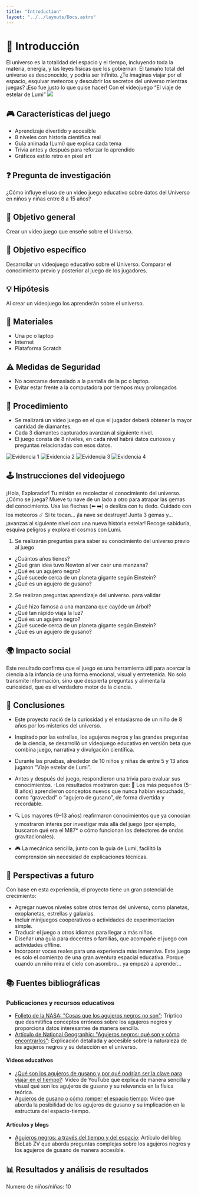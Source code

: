 ```yaml
---
title: "Introduction"
layout: "../../layouts/Docs.astro"
---
```


# 🧪 Introducción

<div class="flex flex-wrap justify-center gap-15">
El universo es la totalidad del espacio y el
tiempo, incluyendo toda la materia,
energía, y las leyes físicas que los
gobiernan. El tamaño total del universo es
desconocido, y podría ser infinito. ¿Te
imaginas viajar por el espacio, esquivar
meteoros y descubrir los secretos del
universo mientras juegas?
¡Eso fue justo lo que quise hacer! Con el
videojuego
“El viaje de estelar de Lumi”
<img src="/imgs/cards/lumi.png" class="object-contain m-[3rem] [transform:scale(1)]">
</div>

## 🎮 Características del juego

- Aprendizaje divertido y accesible
- 8 niveles con historia científica real
- Guía animada (Lumi) que explica cada tema
- Trivia antes y después para reforzar lo aprendido
- Gráficos estilo retro en pixel art

## ❓ Pregunta de investigación

¿Cómo influye el uso de un video juego educativo sobre datos del Universo en niños y niñas entre 8 a 15 años?

## 🎯 Objetivo general

Crear un video juego que enseñe sobre
el Universo.

## 📌 Objetivo específico

Desarrollar un videojuego educativo
sobre el Universo. Comparar el
conocimiento previo y posterior al juego
de los jugadores.

## 💡 Hipótesis

Al crear un videojuego los
aprenderán sobre el universo.

## 🧰 Materiales

- Una pc o laptop
- Internet
- Plataforma Scratch

## ⚠️ Medidas de Seguridad

- No acercarse demasiado a la pantalla de la pc o laptop.
- Evitar estar frente a la computadora por tiempos muy prolongados

## 📝 Procedimiento

- Se realizará un video juego en el que el jugador deberá obtener la mayor cantidad de diamantes.
- Cada 3 diamantes capturados avanzan al siguiente nivel.
- El juego consta de 8 niveles, en cada nivel habrá datos curiosos y preguntas relacionadas con esos datos.

<div class="flex flex-wrap gap-4 justify-center my-6">
  <img src="/imgs/evidencia1.jpg" alt="Evidencia 1" class="w-35 h-20 rounded shadow" />
  <img src="/imgs/evidencia2.jpg" alt="Evidencia 2" class="w-35 h-20 rounded shadow" />
  <img src="/imgs/evidencia3.jpg" alt="Evidencia 3" class="w-35 h-20 rounded shadow" />
  <img src="/imgs/evidencia4.jpg" alt="Evidencia 4" class="w-35 h-20 rounded shadow" />
</div>

## 🕹️ Instrucciones del videojuego

¡Hola, Explorador! Tu misión es recolectar el conocimiento del universo. ¿Cómo se juega? Mueve tu nave de un lado a otro para atrapar las gemas del conocimiento. Usa las flechas (⬅️ ➡️) o desliza con tu dedo. Cuidado con los meteoros ☄️ Si te tocan… ¡la nave se destruye! Junta 3 gemas y… ¡avanzas al siguiente nivel con una nueva historia estelar! Recoge sabiduría, esquiva peligros y explora el cosmos con Lumi.

1. Se realizarán preguntas para saber su conocimiento del universo previo al juego

- ¿Cuántos años tienes?
- ¿Qué gran idea tuvo Newton al ver caer una manzana?
- ¿Qué es un agujero negro?
- ¿Qué sucede cerca de un planeta gigante según Einstein?
- ¿Qué es un agujero de gusano?

2. Se realizan preguntas aprendizaje del universo. para validar

- ¿Qué hizo famosa a una manzana que cayóde un árbol?
- ¿Qué tan rápido viaja la luz?
- ¿Qué es un agujero negro?
- ¿Qué sucede cerca de un planeta gigante según Einstein?
- ¿Qué es un agujero de gusano?

## 🌍 Impacto social

Este resultado confirma que el juego es
una herramienta útil para acercar la
ciencia a la infancia de una forma
emocional, visual y entretenida. No
solo transmite información, sino que
despierta preguntas y alimenta la
curiosidad, que es el verdadero motor
de la ciencia.

## 🏁 Conclusiones

- Este proyecto nació de la curiosidad y el entusiasmo de
  un niño de 8 años por los misterios del universo.

- Inspirado por las estrellas, los agujeros negros y las
  grandes preguntas de la ciencia, se desarrolló un
  videojuego educativo en versión beta que combina juego,
  narrativa y divulgación científica.

- Durante las pruebas, alrededor de 10 niños y niñas de
  entre 5 y 13 años jugaron “Viaje estelar de Lumi”.

- Antes y después del juego, respondieron una trivia para evaluar
  sus conocimientos.
  -Los resultados mostraron que:
  🧠 Los más pequeños (5–8 años) aprendieron conceptos
  nuevos que nunca habían escuchado, como “gravedad”
  o “agujero de gusano”, de forma divertida y recordable.

- 🔍 Los mayores (9–13 años) reafirmaron conocimientos
  que ya conocían y mostraron interés por investigar más
  allá del juego (por ejemplo, buscaron qué era el M87\* o
  cómo funcionan los detectores de ondas gravitacionales).

- 🎮 La mecánica sencilla, junto con la guía de Lumi,
  facilitó la comprensión sin necesidad de explicaciones
  técnicas.

## 🚀 Perspectivas a futuro

Con base en esta experiencia, el proyecto
tiene un gran potencial de crecimiento:

- Agregar nuevos niveles sobre otros temas
  del universo, como planetas, exoplanetas,
  estrellas y galaxias.
- Incluir minijuegos cooperativos o actividades
  de experimentación simple.
- Traducir el juego a otros idiomas para llegar
  a más niños.
- Diseñar una guía para docentes o familias,
  que acompañe el juego con actividades offline.
- Incorporar voces reales para una experiencia
  más inmersiva.
  Este juego es solo el comienzo de una gran
  aventura espacial educativa. Porque cuando un
  niño mira el cielo con asombro… ya empezó a
  aprender…

## 📚 Fuentes bibliográficas

### Publicaciones y recursos educativos

- [Folleto de la NASA: "Cosas que los agujeros negros no son"](https://svs.gsfc.nasa.gov/vis/a010000/a013300/a013322/BlackHoleTrifold_es_printable.pdf): Tríptico que desmitifica conceptos erróneos sobre los agujeros negros y proporciona datos interesantes de manera sencilla.
- [Artículo de National Geographic: "Agujeros negros: qué son y cómo encontrarlos"](https://www.nationalgeographic.es/espacio/agujeros-negros): Explicación detallada y accesible sobre la naturaleza de los agujeros negros y su detección en el universo.

#### Videos educativos

- [¿Qué son los agujeros de gusano y por qué podrían ser la clave para viajar en el tiempo?](https://www.youtube.com/watch?v=bWl21CgyBXY): Video de YouTube que explica de manera sencilla y visual qué son los agujeros de gusano y su relevancia en la física teórica.
- [Agujeros de gusano o cómo romper el espacio tiempo](https://www.youtube.com/watch?v=duIDvO_QGBY): Video que aborda la posibilidad de los agujeros de gusano y su implicación en la estructura del espacio-tiempo.

#### Artículos y blogs

- [Agujeros negros: a través del tiempo y del espacio](https://biolabzv.blogspot.com/2014/02/agujeros-negros-traves-del-tiempo-y-del.html): Artículo del blog BioLab ZV que aborda preguntas complejas sobre los agujeros negros y los agujeros de gusano de manera accesible.

## 📊 Resultados y análisis de resultados

Numero de niños/niñas: 10
